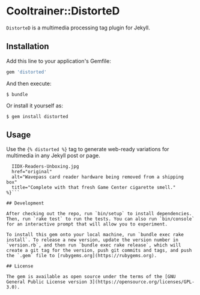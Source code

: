 # Cooltrainer::DistorteD

`DistorteD` is a multimedia processing tag plugin for Jekyll.

## Installation

Add this line to your application's Gemfile:

```ruby
gem 'distorted'
```

And then execute:

    $ bundle

Or install it yourself as:

    $ gem install distorted

## Usage

Use the `{% distorted %}` tag to generate web-ready variations for multimedia in any Jekyll post or page.

```{% distorted 
  IIDX-Readers-Unboxing.jpg
  href="original"
  alt="Wavepass card reader hardware being removed from a shipping box"
  title="Complete with that fresh Game Center cigarette smell."
%}```

## Development

After checking out the repo, run `bin/setup` to install dependencies. Then, run `rake test` to run the tests. You can also run `bin/console` for an interactive prompt that will allow you to experiment.

To install this gem onto your local machine, run `bundle exec rake install`. To release a new version, update the version number in `version.rb`, and then run `bundle exec rake release`, which will create a git tag for the version, push git commits and tags, and push the `.gem` file to [rubygems.org](https://rubygems.org).

## License

The gem is available as open source under the terms of the [GNU General Public License version 3](https://opensource.org/licenses/GPL-3.0).
